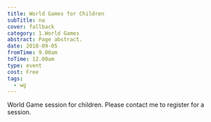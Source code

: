 ```yaml
---
title: World Games for Children
subTitle: na
cover: fallback
category: 1.World Games
abstract: Page abstract.
date: 2018-09-05
fromTime: 9.00am
toTime: 12.00am
type: event
cost: Free
tags:
  - wg
---
```


World Game session for children. Please contact me to register for a session.


